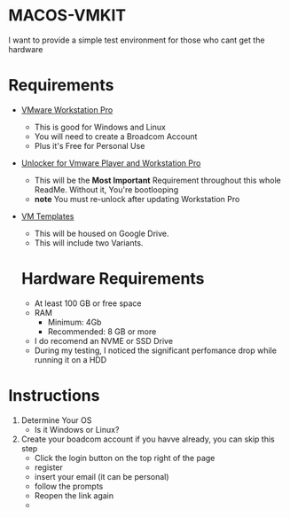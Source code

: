 # MACOS-VMKIT
I want to provide a simple test environment for those who cant get the hardware

# Requirements

* [VMware Workstation Pro](https://support.broadcom.com/group/ecx/productdownloads?subfamily=VMware%20Workstation%20Pro&freeDownloads=true)
	* This is good for Windows and Linux
 	* You will need to create a Broadcom Account
  	* Plus it's Free for Personal Use

* [Unlocker for Vmware Player and Workstation Pro](https://github.com/BDisp/unlocker)
    * This will be the **Most Important** Requirement throughout this whole ReadMe. Without it, You're bootlooping
    * **note** You must re-unlock after updating Workstation Pro
      
* [VM Templates](https://drive.google.com/drive/folders/1DIvjPQzIfyzy0Mj8hEq0Kz1kItAOofXt?usp=drive_link)
	* This will be housed on Google Drive.
 	* This will include two Variants.
   
	# Hardware Requirements
  * At least 100 GB or free space
  * RAM 
  	* Minimum: 4Gb
  	* Recommended: 8 GB or more
   * I do recomend an NVME or SSD Drive
   	* During my testing, I noticed the significant perfomance drop while running it on a HDD 

# Instructions

1. Determine Your OS
	* Is it Windows or Linux?
2. Create your boadcom account if you havve already, you can skip this step
	* Click the login button on the top right of the page
 	* register
  	* insert your email (it can be personal)
   	* follow the prompts
   * Reopen the link again
   * 
